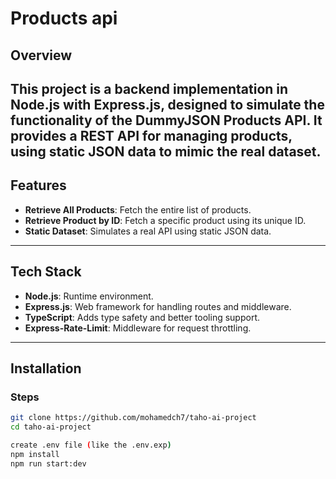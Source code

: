 # **Products api**

## **Overview**
This project is a backend implementation in **Node.js** with **Express.js**, designed to simulate the functionality of the DummyJSON Products API. It provides a REST API for managing products, using static JSON data to mimic the real dataset. 
---

## **Features**
- **Retrieve All Products**: Fetch the entire list of products.
- **Retrieve Product by ID**: Fetch a specific product using its unique ID.
- **Static Dataset**: Simulates a real API using static JSON data.

---

## **Tech Stack**
- **Node.js**: Runtime environment.
- **Express.js**: Web framework for handling routes and middleware.
- **TypeScript**: Adds type safety and better tooling support.
- **Express-Rate-Limit**: Middleware for request throttling.


---

## **Installation**


### Steps
   ```bash
   git clone https://github.com/mohamedch7/taho-ai-project
   cd taho-ai-project

   create .env file (like the .env.exp)
   npm install
   npm run start:dev
